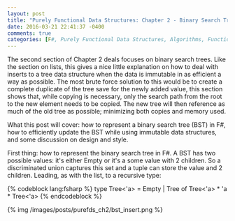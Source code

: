 ```yaml
---
layout: post
title: "Purely Functional Data Structures: Chapter 2 - Binary Search Trees"
date: 2016-03-21 22:41:37 -0400
comments: true
categories: [F#, Purely Functional Data Structures, Algorithms, Functional Programming]
---
```

The second section of Chapter 2 deals focuses on binary search trees.  Like the section
on lists, this gives a nice little explanation on how to deal with inserts to a tree data
structure when the data is immutable in as efficient a way as possible.  The most brute
force solution to this would be to create a complete duplicate of the tree save for the
newly added value, this section shows that, while copying is necessary, only the search
path from the root to the new element needs to be copied.  The new tree will then reference
as much of the old tree as possible; minimizing both copies and memory used.

What this post will cover:  how to represent a binary search tree (BST) in F#, how to efficiently
update the BST while using immutable data structures, and some discussion on design and style.

<!-- more -->

First thing:  how to represent the binary search tree in F#.  A BST has two possible values:
it's either Empty or it's a some value with 2 children.  So a discriminated union captures
this set and a tuple can store the value and 2 children.  Leading, as with the list, to
a recursive type:

{% codeblock lang:fsharp %}
type Tree<'a> = Empty | Tree of Tree<'a> * 'a * Tree<'a>
{% endcodeblock %}

{% img /images/posts/purefds_ch2/bst_insert.png %}


